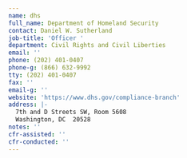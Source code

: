 ```yaml
---
name: dhs
full_name: Department of Homeland Security
contact: Daniel W. Sutherland
job-title: 'Officer '
department: Civil Rights and Civil Liberties
email: ''
phone: (202) 401-0407
phone-g: (866) 632-9992
tty: (202) 401-0407
fax: ''
email-g: ''
website: 'https://www.dhs.gov/compliance-branch'
address: |-
  7th and D Streets SW, Room 5608
  Washington, DC  20528
notes: ''
cfr-assisted: ''
cfr-conducted: ''
---
```


